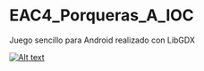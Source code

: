 # EAC4_Porqueras_A_IOC
Juego sencillo para Android realizado con LibGDX

 [![Alt text](https://img.youtube.com/vi/t5Z0EKQpKmI/0.jpg)](https://www.youtube.com/watch?v=t5Z0EKQpKmI)

